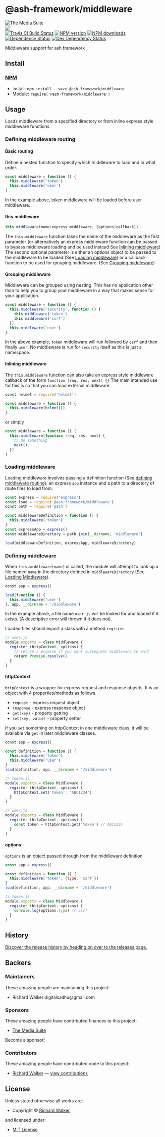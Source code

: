 <!-- TITLE/ -->

<h1>@ash-framework/middleware</h1>

<!-- /TITLE -->


<!-- BADGES/ -->

<span class="badge-badge"><a href="https://mediasuite.co.nz" title="The Media Suite"><img src="https://mediasuite.co.nz/ms-badge.png" alt="The Media Suite" /></a></span>
<br class="badge-separator" />
<span class="badge-badge"><a href="https://nodei.co/npm/@ash-framework/middleware"><img src="https://nodei.co/npm/@ash-framework/middleware.png?downloads=true&stars=true" /></a></span>
<br class="badge-separator" />
<span class="badge-travisci"><a href="http://travis-ci.org/ash-framework/middleware" title="Check this project's build status on TravisCI"><img src="https://img.shields.io/travis/ash-framework/middleware/master.svg" alt="Travis CI Build Status" /></a></span>
<span class="badge-npmversion"><a href="https://npmjs.org/package/@ash-framework/middleware" title="View this project on NPM"><img src="https://img.shields.io/npm/v/@ash-framework/middleware.svg" alt="NPM version" /></a></span>
<span class="badge-npmdownloads"><a href="https://npmjs.org/package/@ash-framework/middleware" title="View this project on NPM"><img src="https://img.shields.io/npm/dm/@ash-framework/middleware.svg" alt="NPM downloads" /></a></span>
<span class="badge-daviddm"><a href="https://david-dm.org/ash-framework/middleware" title="View the status of this project's dependencies on DavidDM"><img src="https://img.shields.io/david/ash-framework/middleware.svg" alt="Dependency Status" /></a></span>
<span class="badge-daviddmdev"><a href="https://david-dm.org/ash-framework/middleware#info=devDependencies" title="View the status of this project's development dependencies on DavidDM"><img src="https://img.shields.io/david/dev/ash-framework/middleware.svg" alt="Dev Dependency Status" /></a></span>

<!-- /BADGES -->


<!-- DESCRIPTION/ -->

Middleware support for ash framework

<!-- /DESCRIPTION -->


<!-- INSTALL/ -->

<h2>Install</h2>

<a href="https://npmjs.com" title="npm is a package manager for javascript"><h3>NPM</h3></a><ul>
<li>Install: <code>npm install --save @ash-framework/middleware</code></li>
<li>Module: <code>require('@ash-framework/middleware')</code></li></ul>

<!-- /INSTALL -->


## Usage

Loads middleware from a specified directory or from inline express style middleware functions.

### Defining middleware routing

#### Basic routing

Define a nested function to specify which middleware to load and in what order.
```js
const middleware = function () {
  this.middleware('token')
  this.middleware('user')
}
```

In the example above, token middleware will be loaded before user middleware.

#### this.middleware

```js
this.middleware(name|express middleware, [options|callback])
```

The `this.middleware` function takes the name of the middleware as the first parameter (or alternatively
an express middleware function can be passed to bypass middleware loading and be used instead
See [Inlining middleware](#inlining-middleware))
The second optional parameter is either an options object to be passed to the middleware
to be loaded (See [Loading middleware](#loading-middleware))
or a callback function to be used for grouping middleware. (See [Grouping middleware](#grouping-middleware))

#### Grouping middleware

Middleware can be grouped using nesting. This has no application other than to help you to
group your middleware in a way that makes sense for your application.

```js
const middleware = function () {
  this.middleware('security', function () {
    this.middleware('token')
    this.middleware('csrf')
  })
  this.middleware('user')
}
```

In the above example, `token` middleware will run followed by `csrf` and then finally `user`. No middleware is
run for `security` itself as this is just a namespace.

#### Inlining middleware

The `this.middleware` function can also take an express style middleware callback of the form `function (req, res, next) {}`
The main intended use for this is so that you can load external middleware.

```js
const helmet = require('helmet')

const middleware = function () {
  this.middleware(helmet())
}
```

or simply

```js
const middleware = function () {
  this.middleware(function (req, res, next) {
    // do something
    next()
  })
}
```

### Loading middleware

Loading middleware involves passing a definition function (See [defining middleware routing](#defining-middleware-routing)),
an express `app` instance and a path to a directory of route files to load from.

```js
const express = require('express')
const load = require('@ash-framework/middleware')
const path = require('path')

const middlewareDefinition = function () {
  this.middleware('token')
}
const expressApp = express()
const middlewareDirectory = path.join(__dirname, 'middleware')

load(middlewareDefinition, expressApp, middlewareDirectory)
```

### Defining middleware

When `this.middleware(name)` is called, the module will attempt to look up a file named `name` in the directory defined
in `middlewareDirectory` (See [Loading Middleware](loading-middleware)).

```js
const app = express()

load(function () {
  this.middleware('user')
}, app, __dirname + '/middleware')
```

In the example above, a file name `user.js` will be looked for and loaded if it exists. (A descriptive error will thrown if it
does not).

Loaded files should export a class with a method `register`

```js
// user.js
module.exports = class Middleware {
  register (httpContext, options) {
    // return a promise if you want subsequent middleware to wait
    return Promise.resolve()
  }
}
```

#### httpContext

`httpContext` is a wrapper for express request and response objects.
It is an object with 4 properties/methods as follows.
- `request` - express request object
- `response` - express response object
- `get(key)` - property getting
- `set(key, value)` - property setter

If you `set` something on httpContext in one middleware class, it will be available
via `get` in later middleware classes.

```js
const app = express()

const definition = function () {
  this.middleware('token')
  this.middleware('user')
}
load(definition, app, __dirname + '/middleware')

// token.js
module.exports = class Middleware {
  register (httpContext, options) {
    httpContext.set('token', 'ABC1234')
  }
}

// user.js
module.exports = class Middleware {
  register (httpContext, options) {
    const token = httpContext.get('token') // ABC1234
  }
}
```

#### options

`options` is an object passed through from the middleware definition

```js
const app = express()

const definition = function () {
  this.middleware('token', {type: 'csrf'})
}
load(definition, app, __dirname + '/middleware')

// token.js
module.exports = class Middleware {
  register (httpContext, options) {
    console.log(options.type) // csrf
  }
}
```

<!-- HISTORY/ -->

<h2>History</h2>

<a href="https://github.com/ash-framework/middleware/releases">Discover the release history by heading on over to the releases page.</a>

<!-- /HISTORY -->


<!-- BACKERS/ -->

<h2>Backers</h2>

<h3>Maintainers</h3>

These amazing people are maintaining this project:

<ul><li>Richard Walker digitalsadhu@gmail.com</li></ul>

<h3>Sponsors</h3>

These amazing people have contributed finances to this project:

<ul><li><a href="http://mediasuite.co.nz">The Media Suite</a></li></ul>

Become a sponsor!



<h3>Contributors</h3>

These amazing people have contributed code to this project:

<ul><li><a href="http://lovebeer.nz/">Richard Walker</a> — <a href="https://github.com/ash-framework/middleware/commits?author=digitalsadhu" title="View the GitHub contributions of Richard Walker on repository ash-framework/middleware">view contributions</a></li></ul>



<!-- /BACKERS -->


<!-- LICENSE/ -->

<h2>License</h2>

Unless stated otherwise all works are:

<ul><li>Copyright &copy; <a href="http://lovebeer.nz/">Richard Walker</a></li></ul>

and licensed under:

<ul><li><a href="http://spdx.org/licenses/MIT.html">MIT License</a></li></ul>

<!-- /LICENSE -->
